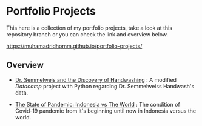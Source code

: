 # Portfolio Projects
This here is a collection of my portfolio projects, take a look at this repository branch or you can check the link and overview below.

https://muhamadridhomm.github.io/portfolio-projects/

## Overview

* [Dr. Semmelweis and the Discovery of Handwashing](https://github.com/muhamadridhomm/portfolio-projects/tree/main/projects/handwash_semmelweis) :
A  modified *Datacamp* project with Python regarding Dr. Semmelweiss Handwash's data.

* [The State of Pandemic: Indonesia vs The World](https://github.com/muhamadridhomm/portfolio-projects/tree/main/projects/handwash_semmelweis) :
The condition of Covid-19 pandemic from it's beginning until now in Indonesia versus the world.
